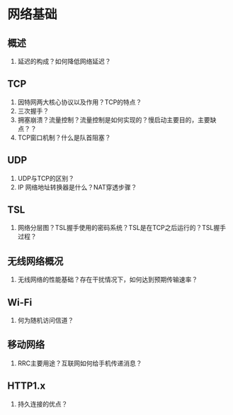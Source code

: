 # 网络基础

## 概述

1. 延迟的构成？如何降低网络延迟？

## TCP

1. 因特网两大核心协议以及作用？TCP的特点？
2. 三次握手？
3. 拥塞崩溃？流量控制？流量控制是如何实现的？慢启动主要目的，主要缺点？？
4. TCP窗口机制？什么是队首阻塞？

## UDP

1. UDP与TCP的区别？
2. IP 网络地址转换器是什么？NAT穿透步骤？

## TSL

1. 网络分层图？TSL握手使用的密码系统？TSL是在TCP之后运行的？TSL握手过程？

##   无线网络概况

1. 无线网络的性能基础？存在干扰情况下，如何达到预期传输速率？

##  Wi-Fi

1. 何为随机访问信道？

## 移动网络

1. RRC主要用途？互联网如何给手机传递消息？

## HTTP1.x

1. 持久连接的优点？

